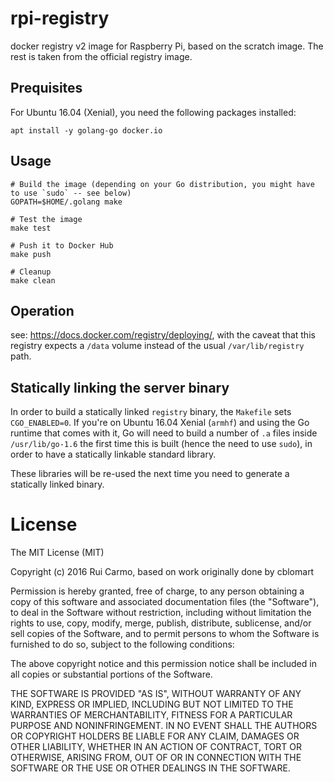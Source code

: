 # rpi-registry

docker registry v2 image for Raspberry Pi, based on the scratch image. The rest is taken from the official registry image.

## Prequisites

For Ubuntu 16.04 (Xenial), you need the following packages installed:

    apt install -y golang-go docker.io

## Usage

    # Build the image (depending on your Go distribution, you might have to use `sudo` -- see below)
    GOPATH=$HOME/.golang make
    
    # Test the image
    make test
    
    # Push it to Docker Hub
    make push
    
    # Cleanup
    make clean

## Operation

see: https://docs.docker.com/registry/deploying/, with the caveat that this registry expects a `/data` volume instead of the usual `/var/lib/registry` path.

## Statically linking the server binary

In order to build a statically linked `registry` binary, the `Makefile` sets `CGO_ENABLED=0`. If you're on Ubuntu 16.04 Xenial (`armhf`) and using the Go runtime that comes with it, Go will need to build a number of `.a` files inside `/usr/lib/go-1.6` the first time this is built (hence the need to use `sudo`), in order to have a statically linkable standard library.

These libraries will be re-used the next time you need to generate a statically linked binary.

# License

The MIT License (MIT)

Copyright (c) 2016 Rui Carmo, based on work originally done by cblomart

Permission is hereby granted, free of charge, to any person obtaining a copy of this software and associated documentation files (the "Software"), to deal in the Software without restriction, including without limitation the rights to use, copy, modify, merge, publish, distribute, sublicense, and/or sell copies of the Software, and to permit persons to whom the Software is furnished to do so, subject to the following conditions:

The above copyright notice and this permission notice shall be included in all copies or substantial portions of the Software.

THE SOFTWARE IS PROVIDED "AS IS", WITHOUT WARRANTY OF ANY KIND, EXPRESS OR IMPLIED, INCLUDING BUT NOT LIMITED TO THE WARRANTIES OF MERCHANTABILITY, FITNESS FOR A PARTICULAR PURPOSE AND NONINFRINGEMENT. IN NO EVENT SHALL THE AUTHORS OR COPYRIGHT HOLDERS BE LIABLE FOR ANY CLAIM, DAMAGES OR OTHER LIABILITY, WHETHER IN AN ACTION OF CONTRACT, TORT OR OTHERWISE, ARISING FROM, OUT OF OR IN CONNECTION WITH THE SOFTWARE OR THE USE OR OTHER DEALINGS IN THE SOFTWARE.
